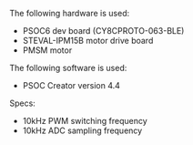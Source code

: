 The following hardware is used:
- PSOC6 dev board (CY8CPROTO-063-BLE)
- STEVAL-IPM15B motor drive board
- PMSM motor

The following software is used:
- PSOC Creator version 4.4

Specs:
- 10kHz PWM switching frequency
- 10kHz ADC sampling frequency
